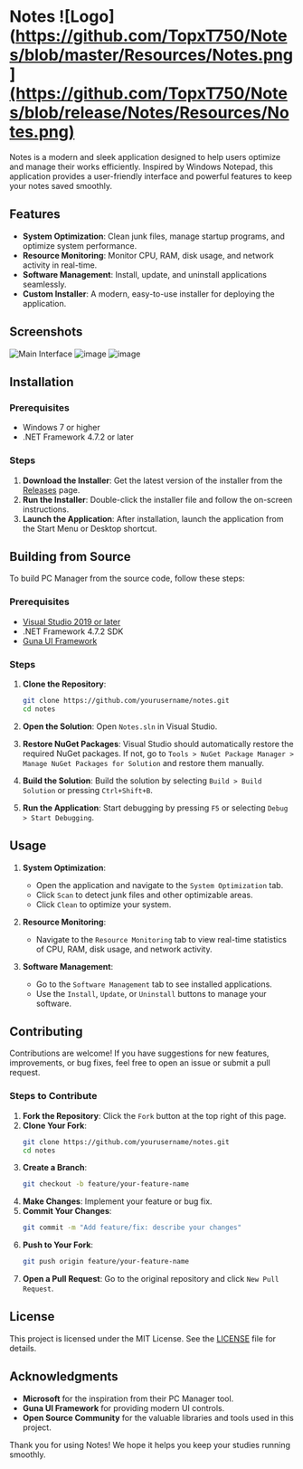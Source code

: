 # Notes  ![Logo](https://github.com/TopxT750/Notes/blob/master/Resources/Notes.png](https://github.com/TopxT750/Notes/blob/release/Notes/Resources/Notes.png)

Notes is a modern and sleek application designed to help users optimize and manage their works efficiently. Inspired by Windows Notepad, this application provides a user-friendly interface and powerful features to keep your notes saved smoothly.

## Features

- **System Optimization**: Clean junk files, manage startup programs, and optimize system performance.
- **Resource Monitoring**: Monitor CPU, RAM, disk usage, and network activity in real-time.
- **Software Management**: Install, update, and uninstall applications seamlessly.
- **Custom Installer**: A modern, easy-to-use installer for deploying the application.

## Screenshots

![Main Interface]()
![image]()
![image]()


## Installation

### Prerequisites

- Windows 7 or higher
- .NET Framework 4.7.2 or later

### Steps

1. **Download the Installer**: Get the latest version of the installer from the [Releases](https://github.com/TopxT750/notes/releases) page.
2. **Run the Installer**: Double-click the installer file and follow the on-screen instructions.
3. **Launch the Application**: After installation, launch the application from the Start Menu or Desktop shortcut.

## Building from Source

To build PC Manager from the source code, follow these steps:

### Prerequisites

- [Visual Studio 2019 or later](https://visualstudio.microsoft.com/)
- .NET Framework 4.7.2 SDK
- [Guna UI Framework](https://gunaui.com/)

### Steps

1. **Clone the Repository**:
   ```sh
   git clone https://github.com/yourusername/notes.git
   cd notes
   ```

2. **Open the Solution**:
   Open `Notes.sln` in Visual Studio.

3. **Restore NuGet Packages**:
   Visual Studio should automatically restore the required NuGet packages. If not, go to `Tools > NuGet Package Manager > Manage NuGet Packages for Solution` and restore them manually.

4. **Build the Solution**:
   Build the solution by selecting `Build > Build Solution` or pressing `Ctrl+Shift+B`.

5. **Run the Application**:
   Start debugging by pressing `F5` or selecting `Debug > Start Debugging`.

## Usage

1. **System Optimization**:
   - Open the application and navigate to the `System Optimization` tab.
   - Click `Scan` to detect junk files and other optimizable areas.
   - Click `Clean` to optimize your system.

2. **Resource Monitoring**:
   - Navigate to the `Resource Monitoring` tab to view real-time statistics of CPU, RAM, disk usage, and network activity.

3. **Software Management**:
   - Go to the `Software Management` tab to see installed applications.
   - Use the `Install`, `Update`, or `Uninstall` buttons to manage your software.

## Contributing

Contributions are welcome! If you have suggestions for new features, improvements, or bug fixes, feel free to open an issue or submit a pull request.

### Steps to Contribute

1. **Fork the Repository**: Click the `Fork` button at the top right of this page.
2. **Clone Your Fork**:
   ```sh
   git clone https://github.com/yourusername/notes.git
   cd notes
   ```
3. **Create a Branch**:
   ```sh
   git checkout -b feature/your-feature-name
   ```
4. **Make Changes**: Implement your feature or bug fix.
5. **Commit Your Changes**:
   ```sh
   git commit -m "Add feature/fix: describe your changes"
   ```
6. **Push to Your Fork**:
   ```sh
   git push origin feature/your-feature-name
   ```
7. **Open a Pull Request**: Go to the original repository and click `New Pull Request`.

## License

This project is licensed under the MIT License. See the [LICENSE](LICENSE) file for details.

## Acknowledgments

- **Microsoft** for the inspiration from their PC Manager tool.
- **Guna UI Framework** for providing modern UI controls.
- **Open Source Community** for the valuable libraries and tools used in this project.

Thank you for using Notes! We hope it helps you keep your studies running smoothly.
